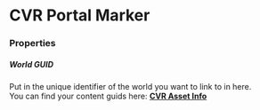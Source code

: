 # CVR Portal Marker

### Properties

##### World GUID
Put in the unique identifier of the world you want to link to in here.  
You can find your content guids here: **[CVR Asset Info](../../components/asset-info.md)**